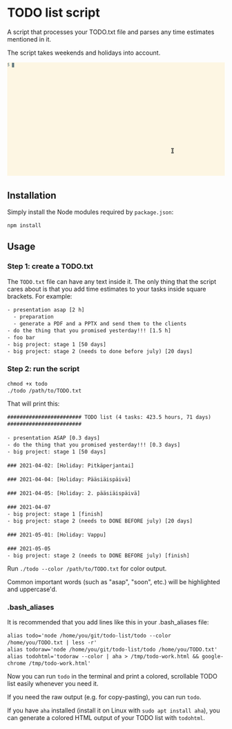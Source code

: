 # TODO list script

A script that processes your TODO.txt file and parses any time estimates
mentioned in it.

The script takes weekends and holidays into account.

![Demo animation](https://github.com/Crusse/todo-list/blob/master/demo.gif?raw=true)

## Installation

Simply install the Node modules required by `package.json`:

```
npm install
```

## Usage

### Step 1: create a TODO.txt

The `TODO.txt` file can have any text inside it. The only thing that the script
cares about is that you add time estimates to your tasks inside square brackets.
For example:

```
- presentation asap [2 h]
  - preparation
  - generate a PDF and a PPTX and send them to the clients
- do the thing that you promised yesterday!!! [1.5 h]
- foo bar
- big project: stage 1 [50 days]
- big project: stage 2 (needs to done before july) [20 days]
```

### Step 2: run the script

```
chmod +x todo
./todo /path/to/TODO.txt
```

That will print this:

```
######################## TODO list (4 tasks: 423.5 hours, 71 days) ########################

- presentation ASAP [0.3 days]
- do the thing that you promised yesterday!!! [0.3 days]
- big project: stage 1 [50 days]

### 2021-04-02: [Holiday: Pitkäperjantai]

### 2021-04-04: [Holiday: Pääsiäispäivä]

### 2021-04-05: [Holiday: 2. pääsiäispäivä]

### 2021-04-07
- big project: stage 1 [finish]
- big project: stage 2 (needs to DONE BEFORE july) [20 days]

### 2021-05-01: [Holiday: Vappu]

### 2021-05-05
- big project: stage 2 (needs to DONE BEFORE july) [finish]

```

Run `./todo --color /path/to/TODO.txt` for color output.

Common important words (such as "asap", "soon", etc.) will be highlighted and
uppercase'd.

### .bash_aliases

It is recommended that you add lines like this in your .bash_aliases file:

```
alias todo='node /home/you/git/todo-list/todo --color /home/you/TODO.txt | less -r'
alias todoraw='node /home/you/git/todo-list/todo /home/you/TODO.txt'
alias todohtml='todoraw --color | aha > /tmp/todo-work.html && google-chrome /tmp/todo-work.html'
```

Now you can run `todo` in the terminal and print a colored, scrollable TODO list
easily whenever you need it.

If you need the raw output (e.g. for copy-pasting), you can run `todo`.

If you have `aha` installed (install it on Linux with `sudo apt install aha`),
you can generate a colored HTML output of your TODO list with `todohtml`.

